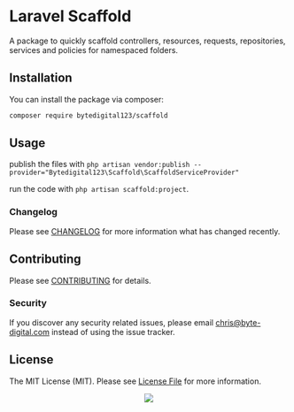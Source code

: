 # Laravel Scaffold

A package to quickly scaffold controllers, resources, requests, repositories, services and policies for namespaced folders.

## Installation

You can install the package via composer:

```bash
composer require bytedigital123/scaffold
```

## Usage

publish the files with `php artisan vendor:publish --provider="Bytedigital123\Scaffold\ScaffoldServiceProvider"`

run the code with `php artisan scaffold:project`.

### Changelog

Please see [CHANGELOG](CHANGELOG.md) for more information what has changed recently.

## Contributing

Please see [CONTRIBUTING](CONTRIBUTING.md) for details.

### Security

If you discover any security related issues, please email chris@byte-digital.com instead of using the issue tracker.

## License

The MIT License (MIT). Please see [License File](LICENSE.md) for more information.

<center>

![](https://media.giphy.com/media/jUwpNzg9IcyrK/giphy.gif)

</center>
